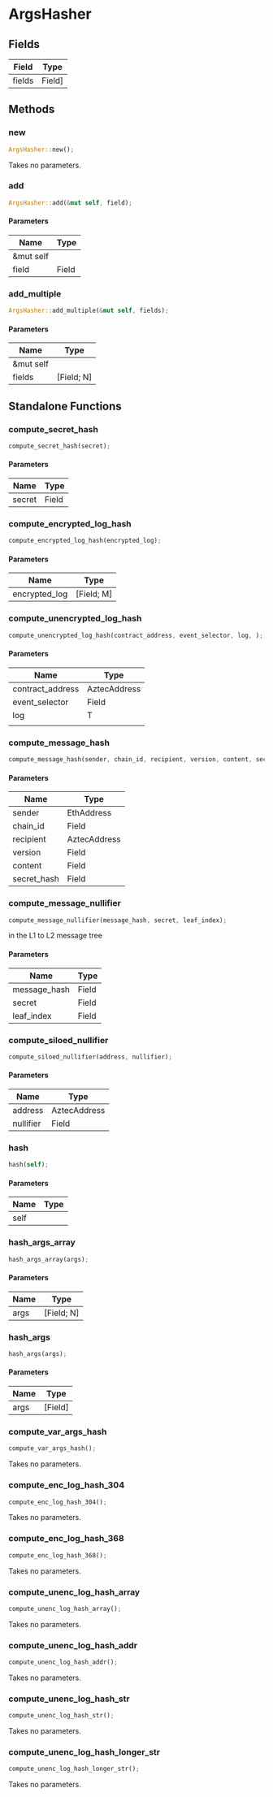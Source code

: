 # ArgsHasher

## Fields
| Field | Type |
| --- | --- |
| fields | Field] |

## Methods

### new

```rust
ArgsHasher::new();
```

Takes no parameters.

### add

```rust
ArgsHasher::add(&mut self, field);
```

#### Parameters
| Name | Type |
| --- | --- |
| &mut self |  |
| field | Field |

### add_multiple

```rust
ArgsHasher::add_multiple(&mut self, fields);
```

#### Parameters
| Name | Type |
| --- | --- |
| &mut self |  |
| fields | [Field; N] |

## Standalone Functions

### compute_secret_hash

```rust
compute_secret_hash(secret);
```

#### Parameters
| Name | Type |
| --- | --- |
| secret | Field |

### compute_encrypted_log_hash

```rust
compute_encrypted_log_hash(encrypted_log);
```

#### Parameters
| Name | Type |
| --- | --- |
| encrypted_log | [Field; M] |

### compute_unencrypted_log_hash

```rust
compute_unencrypted_log_hash(contract_address, event_selector, log, );
```

#### Parameters
| Name | Type |
| --- | --- |
| contract_address | AztecAddress |
| event_selector | Field |
| log | T |
|  |  |

### compute_message_hash

```rust
compute_message_hash(sender, chain_id, recipient, version, content, secret_hash);
```

#### Parameters
| Name | Type |
| --- | --- |
| sender | EthAddress |
| chain_id | Field |
| recipient | AztecAddress |
| version | Field |
| content | Field |
| secret_hash | Field |

### compute_message_nullifier

```rust
compute_message_nullifier(message_hash, secret, leaf_index);
```

in the L1 to L2 message tree

#### Parameters
| Name | Type |
| --- | --- |
| message_hash | Field |
| secret | Field |
| leaf_index | Field |

### compute_siloed_nullifier

```rust
compute_siloed_nullifier(address, nullifier);
```

#### Parameters
| Name | Type |
| --- | --- |
| address | AztecAddress |
| nullifier | Field |

### hash

```rust
hash(self);
```

#### Parameters
| Name | Type |
| --- | --- |
| self |  |

### hash_args_array

```rust
hash_args_array(args);
```

#### Parameters
| Name | Type |
| --- | --- |
| args | [Field; N] |

### hash_args

```rust
hash_args(args);
```

#### Parameters
| Name | Type |
| --- | --- |
| args | [Field] |

### compute_var_args_hash

```rust
compute_var_args_hash();
```

Takes no parameters.

### compute_enc_log_hash_304

```rust
compute_enc_log_hash_304();
```

Takes no parameters.

### compute_enc_log_hash_368

```rust
compute_enc_log_hash_368();
```

Takes no parameters.

### compute_unenc_log_hash_array

```rust
compute_unenc_log_hash_array();
```

Takes no parameters.

### compute_unenc_log_hash_addr

```rust
compute_unenc_log_hash_addr();
```

Takes no parameters.

### compute_unenc_log_hash_str

```rust
compute_unenc_log_hash_str();
```

Takes no parameters.

### compute_unenc_log_hash_longer_str

```rust
compute_unenc_log_hash_longer_str();
```

Takes no parameters.

